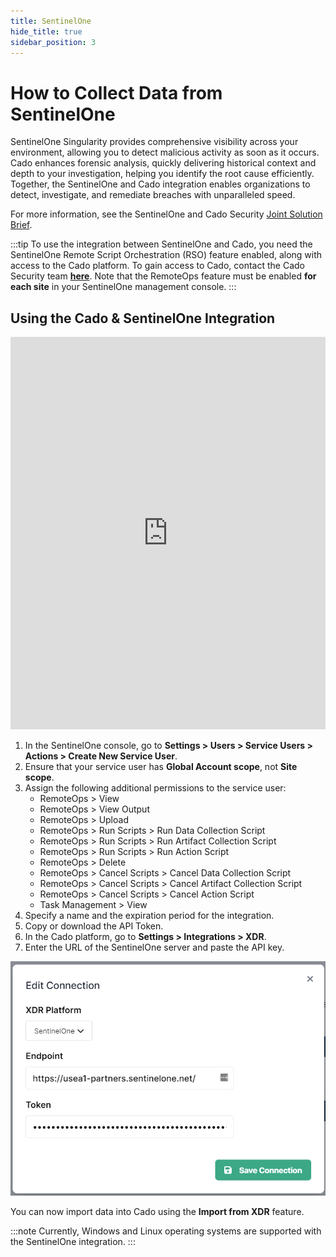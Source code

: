 ```yaml
---
title: SentinelOne
hide_title: true
sidebar_position: 3
---
```


# How to Collect Data from SentinelOne

SentinelOne Singularity provides comprehensive visibility across your environment, allowing you to detect malicious activity as soon as it occurs. Cado enhances forensic analysis, quickly delivering historical context and depth to your investigation, helping you identify the root cause efficiently. Together, the SentinelOne and Cado integration enables organizations to detect, investigate, and remediate breaches with unparalleled speed.

For more information, see the SentinelOne and Cado Security [Joint Solution Brief](https://assets.sentinelone.com/cado-jointsb).

:::tip
To use the integration between SentinelOne and Cado, you need the SentinelOne Remote Script Orchestration (RSO) feature enabled, along with access to the Cado platform. To gain access to Cado, contact the Cado Security team **[here](http://offers.cadosecurity.com/cado-s1-integration-get-in-touch)**. Note that the RemoteOps feature must be enabled **for each site** in your SentinelOne management console.
:::

## Using the Cado & SentinelOne Integration

<iframe width="100%" height="628" src="https://www.youtube.com/embed/iIJjp28G6sk" title="Integrating SentinelOne with Cado" frameborder="0" allowfullscreen></iframe>

1. In the SentinelOne console, go to **Settings > Users > Service Users > Actions > Create New Service User**.
2. Ensure that your service user has **Global Account scope**, not **Site scope**.
3. Assign the following additional permissions to the service user:
   - RemoteOps > View
   - RemoteOps > View Output
   - RemoteOps > Upload
   - RemoteOps > Run Scripts > Run Data Collection Script
   - RemoteOps > Run Scripts > Run Artifact Collection Script
   - RemoteOps > Run Scripts > Run Action Script
   - RemoteOps > Delete
   - RemoteOps > Cancel Scripts > Cancel Data Collection Script
   - RemoteOps > Cancel Scripts > Cancel Artifact Collection Script
   - RemoteOps > Cancel Scripts > Cancel Action Script
   - Task Management > View 
4. Specify a name and the expiration period for the integration.
5. Copy or download the API Token.
6. In the Cado platform, go to **Settings > Integrations > XDR**.
7. Enter the URL of the SentinelOne server and paste the API key.

![SentinelOne Integration](/img/s1-integration.png)

You can now import data into Cado using the **Import from XDR** feature.

:::note
Currently, Windows and Linux operating systems are supported with the SentinelOne integration.
:::